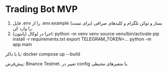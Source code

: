 # Trading Bot MVP

1. فایل .env را از .env.example بساز و توکن تلگرام و کلیدهای صرافی (برای تست) را وارد کن.
2. اجرا در لوکال (پایتون):
   python -m venv venv
   source venv/bin/activate
   pip install -r requirements.txt
   export TELEGRAM_TOKEN=...
   python -m app.main

یا با داکر:
   docker compose up --build

پیش‌فرض: Binance Testnet. تغییر در config یا متغیرهای محیطی.

